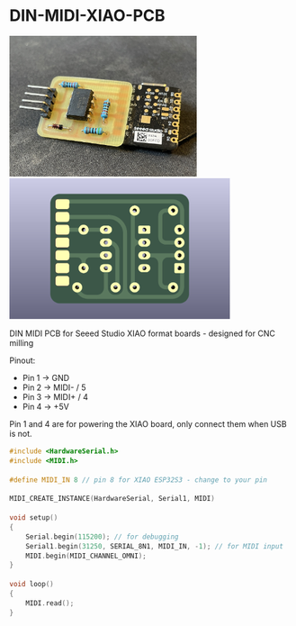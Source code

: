 # DIN-MIDI-XIAO-PCB

<div>
    <img src="MIDI-XIAO.JPG" height="250px" />
    <img src="MIDI-XIAO-KiCad.png" height="250px" />
</div>

DIN MIDI PCB for Seeed Studio XIAO format boards - designed for CNC milling

Pinout:

-   Pin 1 -> GND
-   Pin 2 -> MIDI- / 5
-   Pin 3 -> MIDI+ / 4
-   Pin 4 -> +5V

Pin 1 and 4 are for powering the XIAO board, only connect them when USB is not.

```c++
#include <HardwareSerial.h>
#include <MIDI.h>

#define MIDI_IN 8 // pin 8 for XIAO ESP32S3 - change to your pin

MIDI_CREATE_INSTANCE(HardwareSerial, Serial1, MIDI)

void setup()
{
    Serial.begin(115200); // for debugging
    Serial1.begin(31250, SERIAL_8N1, MIDI_IN, -1); // for MIDI input
    MIDI.begin(MIDI_CHANNEL_OMNI);
}

void loop()
{
    MIDI.read();
}
```
